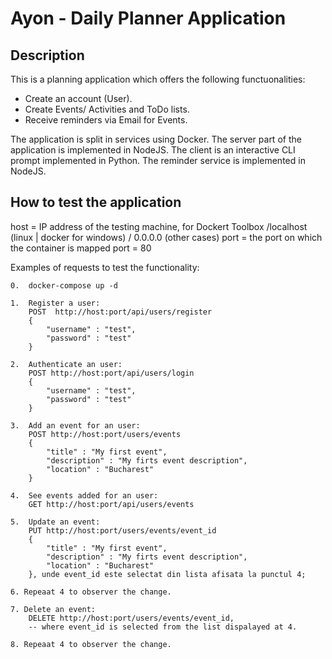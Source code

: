 # Ayon - Daily Planner Application

## Description 
This is a planning application which offers the following functuonalities: 
- Create an account (User).
- Create Events/ Activities and ToDo lists.
- Receive reminders via Email for Events.

The application is split in services using Docker. 
The server part of the application is implemented in NodeJS. 
The client is an interactive CLI prompt implemented in Python. 
The reminder service is implemented in NodeJS.



## How to test the application

host = IP address of the testing machine, for Dockert Toolbox
        /localhost (linux | docker for windows)
        / 0.0.0.0 (other cases)
port = the port on which the container is mapped
port = 80

Examples of requests to test the functionality:

    0.  docker-compose up -d 

    1.  Register a user:
        POST  http://host:port/api/users/register 
        {
            "username" : "test",
            "password" : "test"
        }

    2.  Authenticate an user:
        POST http://host:port/api/users/login
        {
            "username" : "test",
            "password" : "test"
        }

    3.  Add an event for an user:
        POST http://host:port/users/events 
        {
            "title" : "My first event",
            "description" : "My firts event description",
            "location" : "Bucharest"
        }

    4.  See events added for an user:
        GET http://host:port/api/users/events

    5.  Update an event:
        PUT http://host:port/users/events/event_id 
        {
            "title" : "My first event",
            "description" : "My firts event description",
            "location" : "Bucharest"
        }, unde event_id este selectat din lista afisata la punctul 4;

    6. Repeaat 4 to observer the change.

    7. Delete an event:
        DELETE http://host:port/users/events/event_id, 
        -- where event_id is selected from the list dispalayed at 4.

    8. Repeaat 4 to observer the change.


  

